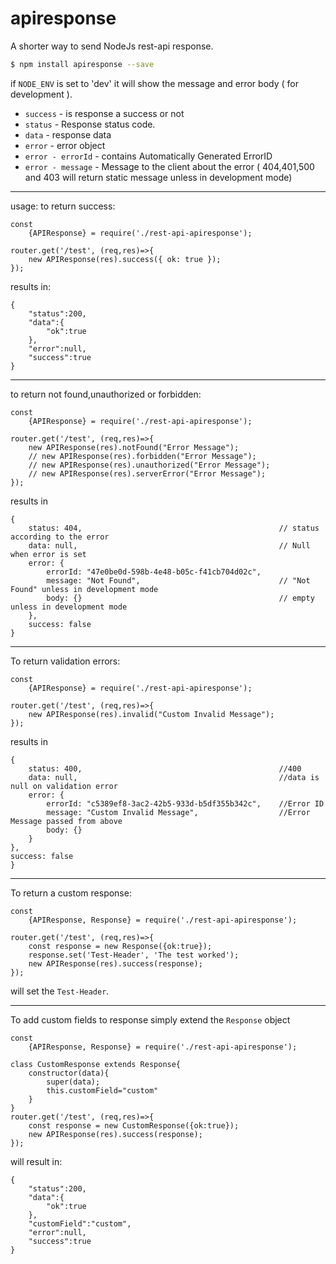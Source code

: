 # apiresponse
A shorter way to send NodeJs rest-api response.

```sh
$ npm install apiresponse --save
```

if `NODE_ENV` is set to 'dev' it will show the message and error body ( for development ).

- ``success`` - is response a success or not
- ``status`` - Response status code.
- ``data`` - response data
- ``error`` - error object
- ``error - errorId`` - contains Automatically Generated ErrorID
- ``error - message`` - Message to the client about the error ( 404,401,500 and 403 will return static message unless in development mode)

---

usage:
to return success:
```
const
    {APIResponse} = require('./rest-api-apiresponse');

router.get('/test', (req,res)=>{
    new APIResponse(res).success({ ok: true });
});
```
results in:
```
{
    "status":200,
    "data":{
        "ok":true
    },
    "error":null,
    "success":true
}
```
---


to return not found,unauthorized or forbidden:
```
const
    {APIResponse} = require('./rest-api-apiresponse');

router.get('/test', (req,res)=>{
    new APIResponse(res).notFound("Error Message");
    // new APIResponse(res).forbidden("Error Message");
    // new APIResponse(res).unauthorized("Error Message");
    // new APIResponse(res).serverError("Error Message");
});
```
results in
```
{
    status: 404,                                            // status according to the error
    data: null,                                             // Null when error is set
    error: {
        errorId: "47e0be0d-598b-4e48-b05c-f41cb704d02c",
        message: "Not Found",                               // "Not Found" unless in development mode
        body: {}                                            // empty unless in development mode
    },
    success: false
}
```
---

To return validation errors:
```
const
    {APIResponse} = require('./rest-api-apiresponse');

router.get('/test', (req,res)=>{
    new APIResponse(res).invalid("Custom Invalid Message");
});
```
results in
```
{
    status: 400,                                            //400
    data: null,                                             //data is null on validation error
    error: {
        errorId: "c5389ef8-3ac2-42b5-933d-b5df355b342c",    //Error ID
        message: "Custom Invalid Message",                  //Error Message passed from above
        body: {}
    }
},
success: false
}
```
---


To return a custom response:
```
const
    {APIResponse, Response} = require('./rest-api-apiresponse');

router.get('/test', (req,res)=>{
    const response = new Response({ok:true});
    response.set('Test-Header', 'The test worked');
    new APIResponse(res).success(response);
});
```
will set the `Test-Header`.

---

To add custom fields to response simply extend the ``Response`` object
```
const
    {APIResponse, Response} = require('./rest-api-apiresponse');

class CustomResponse extends Response{
    constructor(data){
        super(data);
        this.customField="custom"
    }
}
router.get('/test', (req,res)=>{
    const response = new CustomResponse({ok:true});
    new APIResponse(res).success(response);
});
```

will result in:
```
{
    "status":200,
    "data":{
        "ok":true
    },
    "customField":"custom",
    "error":null,
    "success":true
}
```